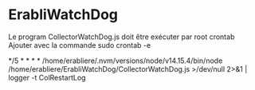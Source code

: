 # ErabliWatchDog

Le program CollectorWatchDog.js doit être exécuter par root crontab
Ajouter avec la commande sudo crontab -e

*/5 * * * * /home/erabliere/.nvm/versions/node/v14.15.4/bin/node /home/erabliere/ErabliWatchDog/CollectorWatchDog.js >/dev/null 2>&1 | logger -t ColRestartLog

